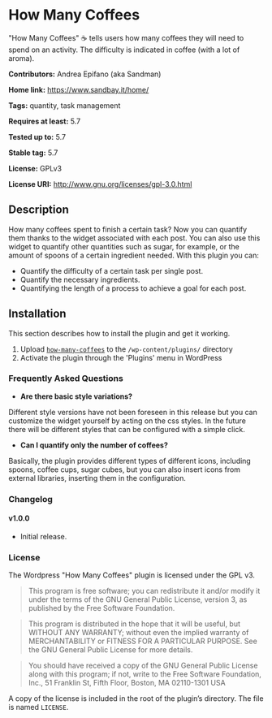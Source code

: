 # How Many Coffees
"How Many Coffees" ☕ tells users how many coffees they will need to spend on an activity.
The difficulty is indicated in coffee (with a lot of aroma).

**Contributors:** Andrea Epifano (aka Sandman)

**Home link:** https://www.sandbay.it/home/

**Tags:** quantity, task management

**Requires at least:** 5.7

**Tested up to:** 5.7

**Stable tag:** 5.7

**License:** GPLv3

**License URI:** http://www.gnu.org/licenses/gpl-3.0.html


## Description
How many coffees spent to finish a certain task?
Now you can quantify them thanks to the widget associated with each post.
You can also use this widget to quantify other quantities such as sugar, for example, or the amount of spoons of a certain ingredient needed.
With this plugin you can:
- Quantify the difficulty of a certain task per single post.
- Quantify the necessary ingredients.
- Quantifying the length of a process to achieve a goal for each post.

## Installation
This section describes how to install the plugin and get it working.
1. Upload [`how-many-coffees`](https://github.com/Sandman90/wp-how-many-coffees) to the `/wp-content/plugins/` directory
2. Activate the plugin through the 'Plugins' menu in WordPress

### Frequently Asked Questions
- **Are there basic style variations?**

Different style versions have not been foreseen in this release 
but you can customize the widget yourself by acting on the 
css styles. In the future there will be different styles that can 
be configured with a simple click.

- **Can I quantify only the number of coffees?**

Basically, the plugin provides different types of different icons, 
including spoons, coffee cups, sugar cubes, but you can also insert 
icons from external libraries, inserting them in the configuration.


### Changelog

#### v1.0.0

* Initial release.


### License

The Wordpress "How Many Coffees" plugin is licensed under the GPL v3.

> This program is free software; you can redistribute it and/or modify it under the terms of the GNU General Public License, version 3, as published by the Free Software Foundation.

> This program is distributed in the hope that it will be useful, but WITHOUT ANY WARRANTY; without even the implied warranty of MERCHANTABILITY or FITNESS FOR A PARTICULAR PURPOSE. See the GNU General Public License for more details.

> You should have received a copy of the GNU General Public License along with this program; if not, write to the Free Software Foundation, Inc., 51 Franklin St, Fifth Floor, Boston, MA 02110-1301 USA

A copy of the license is included in the root of the plugin’s directory. The file is named `LICENSE`.
